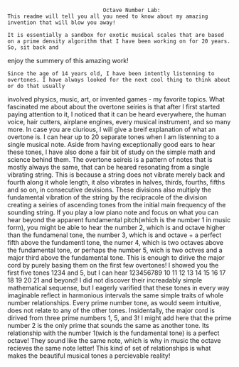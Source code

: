                                  Octave Number Lab:
    This readme will tell you all you need to know about my amazing invention that will blow you away!
 
    It is essentially a sandbox for exotic musical scales that are based on a prime density algorithm that I have been working on for 20 years. So, sit back and
 enjoy the summery of this amazing work!

    Since the age of 14 years old, I have been intently listenning to overtones. I have always looked for the next cool thing to think about or do that usually 
involved physics, music, art, or invented games - my favorite topics. 
    What fascinated me about about the overtone seiries is that after I first started paying attention to it, I noticed that it can be heard everywhere, the human 
voice, hair cutters, airplane engines, every musical instrument, and so many more. 
     In case you are ciurious, I will give a breif explanation of what an overtone is. I can hear up to 20 separate tones when I am listenning to a single musical note.
Aside from having exceptionally good ears to hear these tones, I have also done a fair bit of study on the simple math and science behind them.
    The overtone seireis is a pattern of notes that is mostly always the same, that can be heared resonating from a single vibrating string. This is because a string
does not vibrate merely back and fourth along it whole length, it also vibrates in halves, thirds, fourths, fifths and so on, in consecutive devisions. These 
divisions also multiply the fundamental vibration of the string by the recipracole of the division creating a seiries of ascending tones from the initial main
frequency of the sounding string. If you play a low piano note and focus on what you can hear beyond the apparent fundamental pitch(which is the number 1 
in music form), you might be able to hear the number 2, which is and octave higher than the fundamenal tone, the number 3, which is and octave + a perfect 
fifth above the fundamentl tone, the numer 4, which is two octaves above the fundamental tone, or perhaps the number 5, wich is two octves and a major third above 
the fundamental tone. This is enough to dirive the major cord by purely basing them on the first few overtones! 
    I showed you the first five tones 1234 and 5, but I can hear 123456789 10 11 12 13 14 15 16 17 18 19 20 21 and beyond! I did not discover their increadably simple
mathematical sequense, but I eagerly varified that these tones in every way imaginable reflect in harmonious intervals the same simple traits of whole number
relationships. Every prime number tone, as would seem intuitive, does not relate to any of the other tones. Insidentally, the major cord is dirived from three prime
numbers 1, 5, and 3! I might add here that the prime number 2 is the only prime that sounds the same as another tone. Its relationship with the number 1(wich 
is the fundamental tone) is a perfect octave! They sound like the same note, which is why in music the octave recieves the same note letter!
    This kind of set of relationships is what makes the beautiful musical tones a percievable reality! 
     
